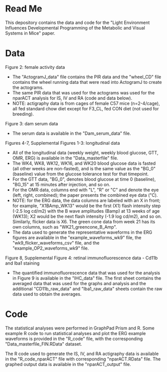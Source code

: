 # Read Me
This depository contains the data and code for the "Light Environment Influences Developmental Programming of the Metabolic and Visual Systems in Mice" paper. 

# Data

Figure 2: female activity data 
- The "ActogramJ_data" file contains the PIR data and the "wheel_CD" file contains the wheel running data that were read into ActogramJ to create the actograms. 
- The same PIR data that was used for the actograms was used for the nparACT analysis for IS, IV and RA (code and data below). 
- NOTE: actigraphy data is from cages of female C57 mice (n=2-4/cage), all fed standard chow diet except for F3_CL, fed CON diet (not used for breeding).

Figure 3: dam serum data
- The serum data is available in the "Dam_serum_data" file.

Figures 4-7, Supplemental Figures 1-3: longitudinal data
- All of the longitudinal data (weekly weight, weekly blood glucose, GTT, OMR, ERG) is available in the "Data_masterfile" file.
- The WK4, WK8, WK12, WK16, and WK20 blood glucose data is fasted (all other weeks are non-fasted), and is the same value as the "BG_0" (baseline) value from the glucose tolerance test for that timepoint.
- For the GTT data, "BG_0", denotes blood glucose at time 0 (baseline), "BG_15" at 15 minutes after injection, and so on. 
- For the OMR data, columns end with "L", "R" or "C" and denote the eye (left, right, combined); the paper presents the combined eye data ("C).
- NOTE: for the ERG data, the data columns are labeled with an X in front; for example, "X1BAmp_WK13" would be the first (X1) flash intensity step (-2.5 log cd/m2) with the B wave amplitudes (Bamp) at 13 weeks of age (WK13); X2 would be the next flash intensity (-1.9 log cd/m2), and so on. Similarly, flicker data is X6. The green cone data from week 21 has its own columns, such as "WK21_greencone_B_Amp". 
- The data used to generate the representative waveforms in the ERG figures are available in the "example_waveforms_wk9" file, the "wk9_flicker_waveforms_csv" file, and the "example_OP2_waveforms_wk9" file.

Figure 8, Supplemental Figure 4: retinal immunofluorescence data - Cd11b and Iba1 staining
- The quantified immunofluorescence data that was used for the analysis in Figure 9 is available in the "IHC_data" file. The first sheet contains the averaged data that was used for the graphs and analysis and the additional "CD11b_raw_data" and "Iba1_raw_data" sheets contain the raw data used to obtain the averages. 

# Code

The statistical analyses were performed in GraphPad Prism and R. Some example R code to run statistical analyses and plot the ERG example waveforms is provided in the "R_code" file, with the corresponding "Data_masterfile_FIN.RData" dataset. 

The R code used to generate the IS, IV, and RA actigraphy data is available in the "R_code_nparACT" file with corresponding "nparACT.RData" file. The graphed output data is available in the "nparACT_output" file.
